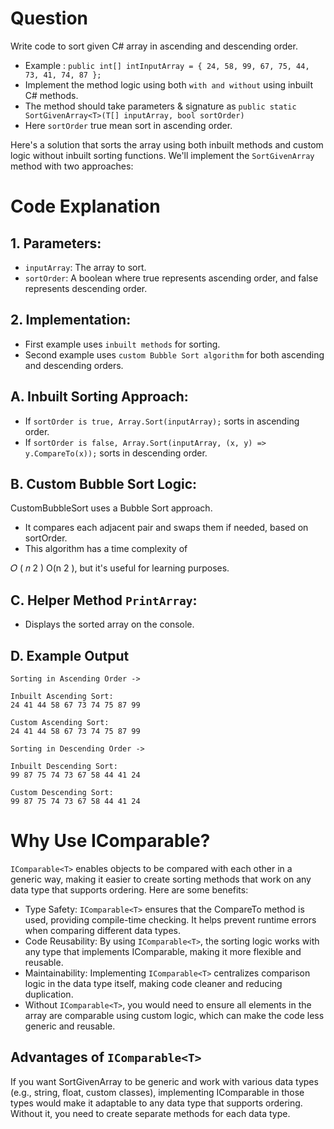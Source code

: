 ﻿# Question
Write code to sort given C# array in ascending and descending order. 
- Example : ```public int[] intInputArray = { 24, 58, 99, 67, 75, 44, 73, 41, 74, 87 };``` 
- Implement the method logic using both ```with and without``` using inbuilt C# methods.
- The method should take parameters & signature as ```public static SortGivenArray<T>(T[] inputArray, bool sortOrder)```
- Here ```sortOrder``` true mean sort in ascending order.

Here's a solution that sorts the array using both inbuilt methods and custom logic without inbuilt sorting functions. We'll implement the ```SortGivenArray``` method with two approaches:

# Code Explanation

## 1. Parameters: 

- ```inputArray```: The array to sort.
- ```sortOrder```: A boolean where true represents ascending order, and false represents descending order.

## 2. Implementation:

- First example uses ```inbuilt methods``` for sorting.
- Second example uses ```custom Bubble Sort algorithm``` for both ascending and descending orders.

## A. Inbuilt Sorting Approach:

- If ```sortOrder is true, Array.Sort(inputArray);``` sorts in ascending order.
- If ```sortOrder is false, Array.Sort(inputArray, (x, y) => y.CompareTo(x));``` sorts in descending order.

## B. Custom Bubble Sort Logic:

CustomBubbleSort uses a Bubble Sort approach.

- It compares each adjacent pair and swaps them if needed, based on sortOrder.
- This algorithm has a time complexity of 

𝑂
(
𝑛
2
)
O(n 
2
), but it's useful for learning purposes.

## C. Helper Method ```PrintArray```:

- Displays the sorted array on the console.

## D. Example Output

	Sorting in Ascending Order ->

	Inbuilt Ascending Sort:
	24 41 44 58 67 73 74 75 87 99 
	
	Custom Ascending Sort:
	24 41 44 58 67 73 74 75 87 99 
	
	Sorting in Descending Order ->
	
	Inbuilt Descending Sort:
	99 87 75 74 73 67 58 44 41 24 
	
	Custom Descending Sort:
	99 87 75 74 73 67 58 44 41 24 

# Why Use IComparable<T>?

```IComparable<T>``` enables objects to be compared with each other in a generic way, making it easier to create sorting methods that work on any data type that supports ordering. Here are some benefits:

- Type Safety: ```IComparable<T>``` ensures that the CompareTo method is used, providing compile-time checking. It helps prevent runtime errors when comparing different data types.
- Code Reusability: By using ```IComparable<T>```, the sorting logic works with any type that implements IComparable, making it more flexible and reusable.
- Maintainability: Implementing ```IComparable<T>``` centralizes comparison logic in the data type itself, making code cleaner and reducing duplication.
- Without ```IComparable<T>```, you would need to ensure all elements in the array are comparable using custom logic, which can make the code less generic and reusable.

## Advantages of ```IComparable<T>```
If you want SortGivenArray to be generic and work with various data types (e.g., string, float, custom classes), implementing IComparable<T> in those types would make it adaptable to any data type that supports ordering. Without it, you need to create separate methods for each data type.
